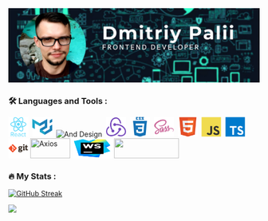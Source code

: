 <img alt="Night Coding" src="images/header.png"/>

### :hammer_and_wrench: Languages and Tools :

<div>
  <img src="https://github.com/devicons/devicon/blob/master/icons/react/react-original-wordmark.svg" title="React" alt="React" width="40" height="40"/>&nbsp;
  <img src="https://github.com/devicons/devicon/blob/master/icons/materialui/materialui-original.svg" title="Material UI" alt="Material UI" width="40" height="40"/>&nbsp;
  <img  src="https://gw.alipayobjects.com/zos/rmsportal/KDpgvguMpGfqaHPjicRK.svg" title="And Design" alt="And Design" width="40" height="40"/>&nbsp;
  <img src="https://github.com/devicons/devicon/blob/master/icons/redux/redux-original.svg" title="Redux" alt="Redux " width="40" height="40"/>&nbsp;
  <img src="https://github.com/devicons/devicon/blob/master/icons/css3/css3-plain-wordmark.svg"  title="CSS3" alt="CSS" width="40" height="40"/>&nbsp;
   <img src="https://github.com/devicons/devicon/blob/master/icons/sass/sass-original.svg"  title="SASS" alt="SASS" width="40" height="40"/>&nbsp;
  <img src="https://github.com/devicons/devicon/blob/master/icons/html5/html5-original.svg" title="HTML5" alt="HTML" width="40" height="40"/>&nbsp;
  <img src="https://github.com/devicons/devicon/blob/master/icons/javascript/javascript-original.svg" title="JavaScript" alt="JavaScript" width="40" height="40"/>&nbsp;
  <img src="https://github.com/devicons/devicon/blob/master/icons/typescript/typescript-original.svg" title="TypeScript" alt="TypeScript" width="40" height="40"/>&nbsp;
  <img src="https://github.com/devicons/devicon/blob/master/icons/git/git-original-wordmark.svg" title="Git" **alt="Git" width="40" height="40"/>
   <img src="https://camo.githubusercontent.com/272811d860f3fab0dd8ff0690e2ca36afbf0c96ad44100b8d42dfdce8511679b/68747470733a2f2f6178696f732d687474702e636f6d2f6173736574732f6c6f676f2e737667" title="Axios" **alt="Axios" width="80" height="40"/>
  <img src="https://github.com/devicons/devicon/blob/master/icons/webstorm/webstorm-original.svg" title="WS" **alt="WS" width="80" height="40"/>
  <img src="https://upload.wikimedia.org/wikipedia/commons/thumb/c/c2/Postman_%28software%29.png/120px-Postman_%28software%29.png" **alt="PostMan" width="130" height="40"/>
</div>


### :fire: My Stats :

[![GitHub Streak](http://github-readme-streak-stats.herokuapp.com?user=it-n00b-pel&theme=dark&background=000000)](https://git.io/streak-stats)


![](http://github-profile-summary-cards.vercel.app/api/cards/profile-details?username=it-n00b-pel&theme=github_dark)

<!--
**it-n00b-pel/it-n00b-pel** is a ✨ _special_ ✨ repository because its `README.md` (this file) appears on your GitHub profile.

Here are some ideas to get you started:

- 🔭 I’m currently working on ...
- 🌱 I’m currently learning ...
- 👯 I’m looking to collaborate on ...
- 🤔 I’m looking for help with ...
- 💬 Ask me about ...
- 📫 How to reach me: ...
- 😄 Pronouns: ...
- ⚡ Fun fact: ...
-->
